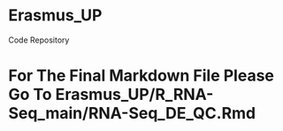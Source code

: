 # Erasmus_UP

Code Repository

# For The Final Markdown File Please Go To Erasmus_UP/R_RNA-Seq_main/RNA-Seq_DE_QC.Rmd
